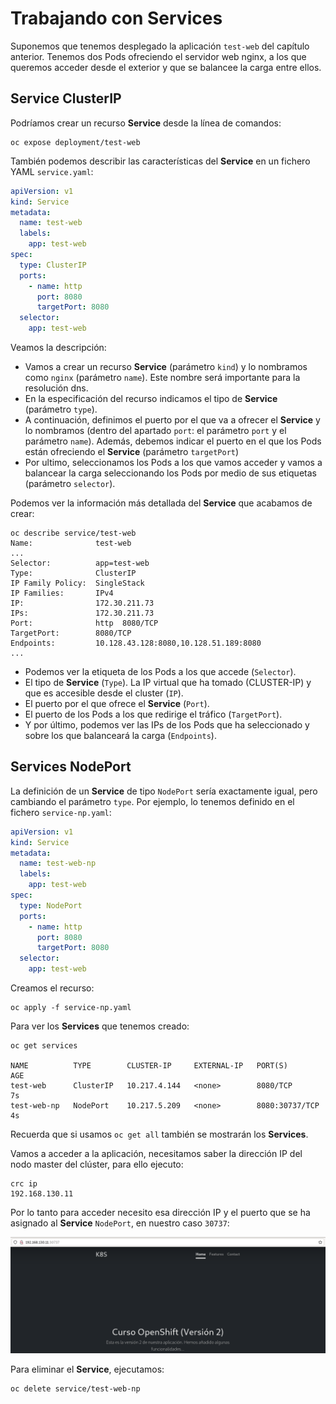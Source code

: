 # Trabajando con Services

Suponemos que tenemos desplegado la aplicación `test-web` del capítulo anterior. Tenemos dos Pods ofreciendo el servidor web nginx, a los que queremos acceder desde el exterior y que se balancee la carga entre ellos.

## Service ClusterIP

Podríamos crear un recurso **Service** desde la línea de comandos:

    oc expose deployment/test-web 

También podemos describir las características del **Service** en un fichero YAML `service.yaml`:

```yaml
apiVersion: v1
kind: Service
metadata:
  name: test-web
  labels:
    app: test-web
spec:
  type: ClusterIP
  ports:
    - name: http
      port: 8080
      targetPort: 8080
  selector:
    app: test-web
```

Veamos la descripción:

* Vamos a crear un recurso **Service** (parámetro `kind`) y lo nombramos como `nginx` (parámetro `name`). Este nombre será importante para la resolución dns.
* En la especificación del recurso indicamos el tipo de **Service** (parámetro `type`).
* A continuación, definimos el puerto por el que va a ofrecer el **Service** y lo nombramos (dentro del apartado `port`: el parámetro `port` y el parámetro `name`). Además, debemos indicar el puerto en el que los Pods están ofreciendo el **Service** (parámetro `targetPort`)
* Por ultimo, seleccionamos los Pods a los que vamos acceder y vamos a balancear la carga seleccionando los Pods por medio de sus etiquetas (parámetro `selector`).

Podemos ver la información más detallada del **Service** que acabamos de crear:

    oc describe service/test-web
    Name:              test-web
    ...
    Selector:          app=test-web
    Type:              ClusterIP
    IP Family Policy:  SingleStack
    IP Families:       IPv4
    IP:                172.30.211.73
    IPs:               172.30.211.73
    Port:              http  8080/TCP
    TargetPort:        8080/TCP
    Endpoints:         10.128.43.128:8080,10.128.51.189:8080
    ...

* Podemos ver la etiqueta de los Pods a los que accede (`Selector`). 
* El tipo de **Service** (`Type`). La IP virtual que ha tomado (CLUSTER-IP) y que es accesible desde el cluster (`IP`). 
* El puerto por el que ofrece el **Service** (`Port`). 
* El puerto de los Pods a los que redirige el tráfico (`TargetPort`).
* Y por último, podemos ver las IPs de los Pods que ha seleccionado y sobre los que balanceará la carga (`Endpoints`).

## Services NodePort

La definición de un **Service** de tipo `NodePort` sería exactamente igual, pero cambiando el parámetro `type`. Por ejemplo, lo tenemos definido en el fichero `service-np.yaml`:

```yaml
apiVersion: v1
kind: Service
metadata:
  name: test-web-np
  labels:
    app: test-web
spec:
  type: NodePort
  ports:
    - name: http
      port: 8080
      targetPort: 8080
  selector:
    app: test-web
```

Creamos el recurso:

    oc apply -f service-np.yaml

Para ver los **Services** que tenemos creado:

    oc get services

    NAME          TYPE        CLUSTER-IP     EXTERNAL-IP   PORT(S)          AGE
    test-web      ClusterIP   10.217.4.144   <none>        8080/TCP         7s
    test-web-np   NodePort    10.217.5.209   <none>        8080:30737/TCP   4s

Recuerda que si usamos `oc get all` también se mostrarán los **Services**.

Vamos a acceder a la aplicación, necesitamos saber la dirección IP del nodo master del clúster, para ello ejecuto:

    crc ip
    192.168.130.11

Por lo tanto para acceder necesito esa dirección IP y el puerto que se ha asignado al **Service** `NodePort`, en nuestro caso `30737`:

![nodeport](img/nodeport2.png)

Para eliminar el **Service**, ejecutamos:

    oc delete service/test-web-np

